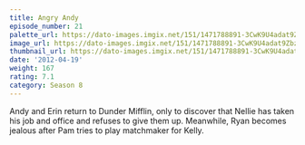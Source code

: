 ```yaml
---
title: Angry Andy
episode_number: 21
palette_url: https://dato-images.imgix.net/151/1471788891-3CwK9U4adat9ZbzOcgoxt5H0FBz.jpg?ixlib=rb-1.1.0&ch=DPR%2CWidth&auto=enhance&palette=json
image_url: https://dato-images.imgix.net/151/1471788891-3CwK9U4adat9ZbzOcgoxt5H0FBz.jpg?ixlib=rb-1.1.0&ch=DPR%2CWidth&auto=compress%2Cformat&w=500
thumbnail_url: https://dato-images.imgix.net/151/1471788891-3CwK9U4adat9ZbzOcgoxt5H0FBz.jpg?ixlib=rb-1.1.0&ch=DPR%2CWidth&auto=enhance&w=500&h=280&fit=crop&fm=jpg
date: '2012-04-19'
weight: 167
rating: 7.1
category: Season 8
---
```


Andy and Erin return to Dunder Mifflin, only to discover that Nellie has taken his job and office and refuses to give them up. Meanwhile, Ryan becomes jealous after Pam tries to play matchmaker for Kelly.
